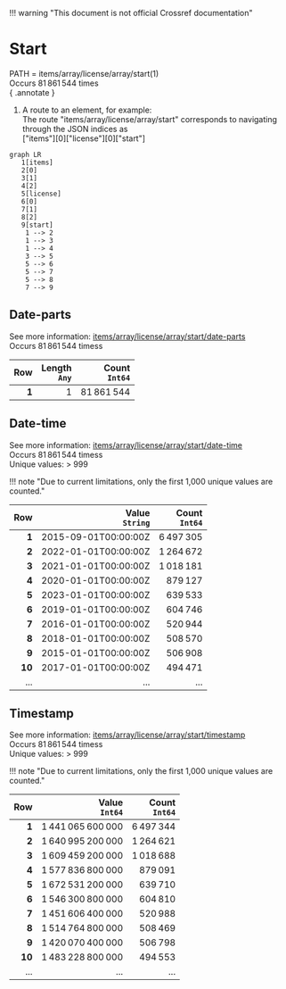 !!! warning "This document is not official Crossref documentation"
# Start
PATH = items/array/license/array/start(1)  
Occurs 81 861 544 times  
{ .annotate }

1. A route to an element, for example:  
   The route "items/array/license/array/start" corresponds to navigating through the JSON indices as  
   ["items"][0]["license"][0]["start"]  

```mermaid
graph LR
   1[items]
   2[0]
   3[1]
   4[2]
   5[license]
   6[0]
   7[1]
   8[2]
   9[start]
    1 --> 2
    1 --> 3
    1 --> 4
    3 --> 5
    5 --> 6
    5 --> 7
    5 --> 8
    7 --> 9
```


## Date-parts
See more information: [items/array/license/array/start/date-parts](date-parts/index.md)  
Occurs 81 861 544 timess  

| **Row** | **Length**<br>`Any` | **Count**<br>`Int64` |
|--------:|--------------------:|---------------------:|
| **1**   | 1                   | 81 861 544           |

## Date-time
See more information: [items/array/license/array/start/date-time](date-time/index.md)  
Occurs 81 861 544 timess  
Unique values: > 999  

!!! note "Due to current limitations, only the first 1,000 unique values are counted."

| **Row** | **Value**<br>`String` | **Count**<br>`Int64` |
|--------:|----------------------:|---------------------:|
| **1**   | 2015-09-01T00:00:00Z  | 6 497 305            |
| **2**   | 2022-01-01T00:00:00Z  | 1 264 672            |
| **3**   | 2021-01-01T00:00:00Z  | 1 018 181            |
| **4**   | 2020-01-01T00:00:00Z  | 879 127              |
| **5**   | 2023-01-01T00:00:00Z  | 639 533              |
| **6**   | 2019-01-01T00:00:00Z  | 604 746              |
| **7**   | 2016-01-01T00:00:00Z  | 520 944              |
| **8**   | 2018-01-01T00:00:00Z  | 508 570              |
| **9**   | 2015-01-01T00:00:00Z  | 506 908              |
| **10**  | 2017-01-01T00:00:00Z  | 494 471              |
| ... | ... | ... |

## Timestamp
See more information: [items/array/license/array/start/timestamp](timestamp/index.md)  
Occurs 81 861 544 timess  
Unique values: > 999  

!!! note "Due to current limitations, only the first 1,000 unique values are counted."

| **Row** | **Value**<br>`Int64` | **Count**<br>`Int64` |
|--------:|---------------------:|---------------------:|
| **1**   | 1 441 065 600 000    | 6 497 344            |
| **2**   | 1 640 995 200 000    | 1 264 621            |
| **3**   | 1 609 459 200 000    | 1 018 688            |
| **4**   | 1 577 836 800 000    | 879 091              |
| **5**   | 1 672 531 200 000    | 639 710              |
| **6**   | 1 546 300 800 000    | 604 810              |
| **7**   | 1 451 606 400 000    | 520 988              |
| **8**   | 1 514 764 800 000    | 508 469              |
| **9**   | 1 420 070 400 000    | 506 798              |
| **10**  | 1 483 228 800 000    | 494 553              |
| ... | ... | ... |

